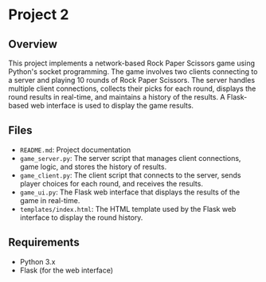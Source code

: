 # Project 2

## Overview

This project implements a network-based Rock Paper Scissors game using Python's socket programming. The game involves two clients connecting to a server and playing 10 rounds of Rock Paper Scissors. The server handles multiple client connections, collects their picks for each round, displays the round results in real-time, and maintains a history of the results. A Flask-based web interface is used to display the game results.

## Files

- `README.md`: Project documentation
- `game_server.py`: The server script that manages client connections, game logic, and stores the history of results.
- `game_client.py`: The client script that connects to the server, sends player choices for each round, and receives the results.
- `game_ui.py`: The Flask web interface that displays the results of the game in real-time.
- `templates/index.html`: The HTML template used by the Flask web interface to display the round history.

## Requirements

- Python 3.x
- Flask (for the web interface)
